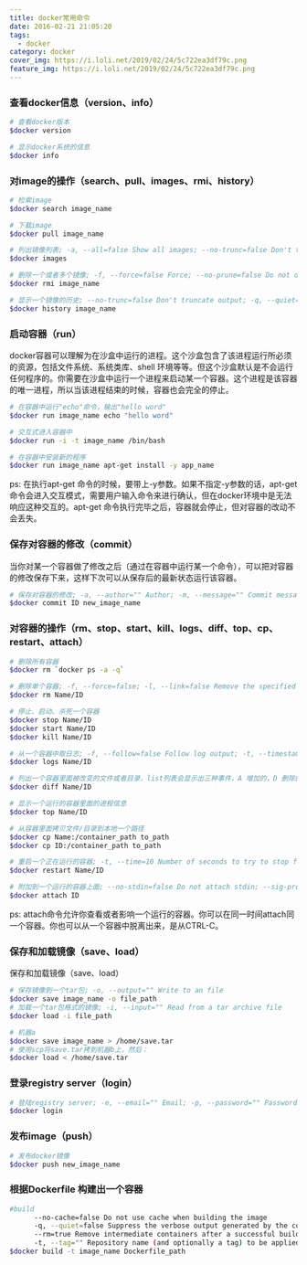 ```yaml
---
title: docker常用命令
date: 2016-02-21 21:05:20
tags:
  - docker
category: docker
cover_img: https://i.loli.net/2019/02/24/5c722ea3df79c.png
feature_img: https://i.loli.net/2019/02/24/5c722ea3df79c.png
---
```


### 查看docker信息（version、info）

``` bash
# 查看docker版本  
$docker version  

# 显示docker系统的信息  
$docker info
```

### 对image的操作（search、pull、images、rmi、history）

``` bash
# 检索image  
$docker search image_name  

# 下载image  
$docker pull image_name  

# 列出镜像列表; -a, --all=false Show all images; --no-trunc=false Don't truncate output; -q, --quiet=false Only show numeric IDs  
$docker images  

# 删除一个或者多个镜像; -f, --force=false Force; --no-prune=false Do not delete untagged parents  
$docker rmi image_name  

# 显示一个镜像的历史; --no-trunc=false Don't truncate output; -q, --quiet=false Only show numeric IDs  
$docker history image_name
```

<!-- more -->

### 启动容器（run）

docker容器可以理解为在沙盒中运行的进程。这个沙盒包含了该进程运行所必须的资源，包括文件系统、系统类库、shell 环境等等。但这个沙盒默认是不会运行任何程序的。你需要在沙盒中运行一个进程来启动某一个容器。这个进程是该容器的唯一进程，所以当该进程结束的时候，容器也会完全的停止。

``` bash
# 在容器中运行"echo"命令，输出"hello word"  
$docker run image_name echo "hello word"  

# 交互式进入容器中  
$docker run -i -t image_name /bin/bash  

# 在容器中安装新的程序  
$docker run image_name apt-get install -y app_name  
```
ps: 在执行apt-get 命令的时候，要带上-y参数。如果不指定-y参数的话，apt-get命令会进入交互模式，需要用户输入命令来进行确认，但在docker环境中是无法响应这种交互的。apt-get 命令执行完毕之后，容器就会停止，但对容器的改动不会丢失。

### 保存对容器的修改（commit）

当你对某一个容器做了修改之后（通过在容器中运行某一个命令），可以把对容器的修改保存下来，这样下次可以从保存后的最新状态运行该容器。

``` bash
# 保存对容器的修改; -a, --author="" Author; -m, --message="" Commit message  
$docker commit ID new_image_name
```
### 对容器的操作（rm、stop、start、kill、logs、diff、top、cp、restart、attach）

``` bash
# 删除所有容器  
$docker rm `docker ps -a -q`  

# 删除单个容器; -f, --force=false; -l, --link=false Remove the specified link and not the underlying container; -v, --volumes=false Remove the volumes associated to the container  
$docker rm Name/ID  

# 停止、启动、杀死一个容器  
$docker stop Name/ID  
$docker start Name/ID  
$docker kill Name/ID  

# 从一个容器中取日志; -f, --follow=false Follow log output; -t, --timestamps=false Show timestamps  
$docker logs Name/ID  

# 列出一个容器里面被改变的文件或者目录，list列表会显示出三种事件，A 增加的，D 删除的，C 被改变的  
$docker diff Name/ID  

# 显示一个运行的容器里面的进程信息  
$docker top Name/ID  

# 从容器里面拷贝文件/目录到本地一个路径  
$docker cp Name:/container_path to_path  
$docker cp ID:/container_path to_path  

# 重启一个正在运行的容器; -t, --time=10 Number of seconds to try to stop for before killing the container, Default=10  
$docker restart Name/ID  

# 附加到一个运行的容器上面; --no-stdin=false Do not attach stdin; --sig-proxy=true Proxify all received signal to the process  
$docker attach ID
```
ps: attach命令允许你查看或者影响一个运行的容器。你可以在同一时间attach同一个容器。你也可以从一个容器中脱离出来，是从CTRL-C。

### 保存和加载镜像（save、load）

保存和加载镜像（save、load）

``` bash
# 保存镜像到一个tar包; -o, --output="" Write to an file  
$docker save image_name -o file_path  
# 加载一个tar包格式的镜像; -i, --input="" Read from a tar archive file  
$docker load -i file_path  

# 机器a  
$docker save image_name > /home/save.tar  
# 使用scp将save.tar拷到机器b上，然后：  
$docker load < /home/save.tar
```
### 登录registry server（login）

``` bash
# 登陆registry server; -e, --email="" Email; -p, --password="" Password; -u, --username="" Username  
$docker login
```

### 发布image（push）

``` bash
# 发布docker镜像  
$docker push new_image_name
```

### 根据Dockerfile 构建出一个容器

``` bash
#build  
      --no-cache=false Do not use cache when building the image  
      -q, --quiet=false Suppress the verbose output generated by the containers  
      --rm=true Remove intermediate containers after a successful build  
      -t, --tag="" Repository name (and optionally a tag) to be applied to the resulting image in case of success  
$docker build -t image_name Dockerfile_path
```

